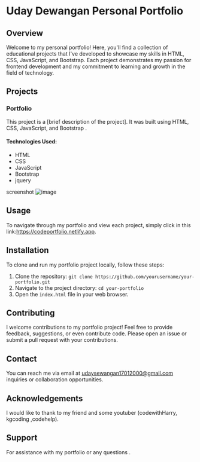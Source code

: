 
# Uday Dewangan Personal Portfolio

## Overview

Welcome to my personal portfolio! Here, you'll find a collection of educational projects that I've developed to showcase my skills in HTML, CSS, JavaScript, and Bootstrap. Each project demonstrates my passion for frontend development and my commitment to learning and growth in the field of technology.

## Projects

### Portfolio

This project is a [brief description of the project]. It was built using HTML, CSS, JavaScript, and Bootstrap .

#### Technologies Used:

- HTML
- CSS
- JavaScript
- Bootstrap
- jquery



 screenshot
![image](https://github.com/CoderwithUd/Portfolio/assets/127005702/d2043c2b-cbf9-487d-8476-49031c8aeb3a)


## Usage

To navigate through my portfolio and view each project, simply click in this link:https://codeportfolio.netlify.app.

## Installation

To clone and run my portfolio project locally, follow these steps:

1. Clone the repository: `git clone https://github.com/yourusername/your-portfolio.git`
2. Navigate to the project directory: `cd your-portfolio`
3. Open the `index.html` file in your web browser.

## Contributing

I welcome contributions to my portfolio project! Feel free to provide feedback, suggestions, or even contribute code. Please open an issue or submit a pull request with your contributions.


## Contact

You can reach me via email at udaysewangan17012000@gmail.com inquiries or collaboration opportunities.

## Acknowledgements

I would like to thank to my friend and some youtuber (codewithHarry, kgcoding ,codehelp).

## Support

For assistance with my portfolio or any questions .
